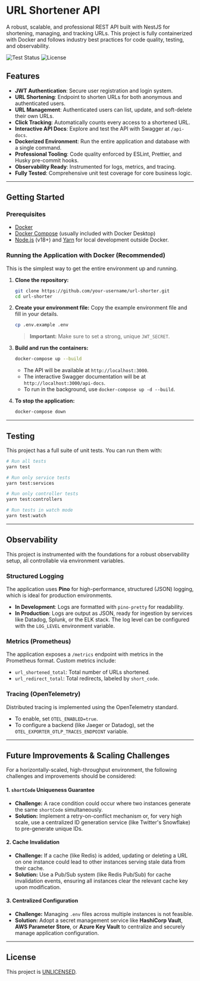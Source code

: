 # URL Shortener API

A robust, scalable, and professional REST API built with NestJS for shortening, managing, and tracking URLs. This project is fully containerized with Docker and follows industry best practices for code quality, testing, and observability.

![Test Status](https://img.shields.io/badge/tests-passing-brightgreen) ![License](https://img.shields.io/badge/license-UNLICENSED-blue)

## Features

- **JWT Authentication**: Secure user registration and login system.
- **URL Shortening**: Endpoint to shorten URLs for both anonymous and authenticated users.
- **URL Management**: Authenticated users can list, update, and soft-delete their own URLs.
- **Click Tracking**: Automatically counts every access to a shortened URL.
- **Interactive API Docs**: Explore and test the API with Swagger at `/api-docs`.
- **Dockerized Environment**: Run the entire application and database with a single command.
- **Professional Tooling**: Code quality enforced by ESLint, Prettier, and Husky pre-commit hooks.
- **Observability Ready**: Instrumented for logs, metrics, and tracing.
- **Fully Tested**: Comprehensive unit test coverage for core business logic.

---

## Getting Started

### Prerequisites

- [Docker](https://www.docker.com/products/docker-desktop)
- [Docker Compose](https://docs.docker.com/compose/) (usually included with Docker Desktop)
- [Node.js](https://nodejs.org/) (v18+) and [Yarn](https://yarnpkg.com/) for local development outside Docker.

### Running the Application with Docker (Recommended)

This is the simplest way to get the entire environment up and running.

1.  **Clone the repository:**

    ```bash
    git clone https://github.com/your-username/url-shorter.git
    cd url-shorter
    ```

2.  **Create your environment file:**
    Copy the example environment file and fill in your details.

    ```bash
    cp .env.example .env
    ```

    > **Important:** Make sure to set a strong, unique `JWT_SECRET`.

3.  **Build and run the containers:**

    ```bash
    docker-compose up --build
    ```

    - The API will be available at `http://localhost:3000`.
    - The interactive Swagger documentation will be at `http://localhost:3000/api-docs`.
    - To run in the background, use `docker-compose up -d --build`.

4.  **To stop the application:**
    ```bash
    docker-compose down
    ```

---

## Testing

This project has a full suite of unit tests. You can run them with:

```bash
# Run all tests
yarn test

# Run only service tests
yarn test:services

# Run only controller tests
yarn test:controllers

# Run tests in watch mode
yarn test:watch
```

---

## Observability

This project is instrumented with the foundations for a robust observability setup, all controllable via environment variables.

### Structured Logging

The application uses **Pino** for high-performance, structured (JSON) logging, which is ideal for production environments.

- **In Development**: Logs are formatted with `pino-pretty` for readability.
- **In Production**: Logs are output as JSON, ready for ingestion by services like Datadog, Splunk, or the ELK stack.
  The log level can be configured with the `LOG_LEVEL` environment variable.

### Metrics (Prometheus)

The application exposes a `/metrics` endpoint with metrics in the Prometheus format. Custom metrics include:

- `url_shortened_total`: Total number of URLs shortened.
- `url_redirect_total`: Total redirects, labeled by `short_code`.

### Tracing (OpenTelemetry)

Distributed tracing is implemented using the OpenTelemetry standard.

- To enable, set `OTEL_ENABLED=true`.
- To configure a backend (like Jaeger or Datadog), set the `OTEL_EXPORTER_OTLP_TRACES_ENDPOINT` variable.

---

## Future Improvements & Scaling Challenges

For a horizontally-scaled, high-throughput environment, the following challenges and improvements should be considered:

#### 1. `shortCode` Uniqueness Guarantee

- **Challenge:** A race condition could occur where two instances generate the same `shortCode` simultaneously.
- **Solution:** Implement a retry-on-conflict mechanism or, for very high scale, use a centralized ID generation service (like Twitter's Snowflake) to pre-generate unique IDs.

#### 2. Cache Invalidation

- **Challenge:** If a cache (like Redis) is added, updating or deleting a URL on one instance could lead to other instances serving stale data from their cache.
- **Solution:** Use a Pub/Sub system (like Redis Pub/Sub) for cache invalidation events, ensuring all instances clear the relevant cache key upon modification.

#### 3. Centralized Configuration

- **Challenge:** Managing `.env` files across multiple instances is not feasible.
- **Solution:** Adopt a secret management service like **HashiCorp Vault**, **AWS Parameter Store**, or **Azure Key Vault** to centralize and securely manage application configuration.

---

## License

This project is [UNLICENSED](./LICENSE).
